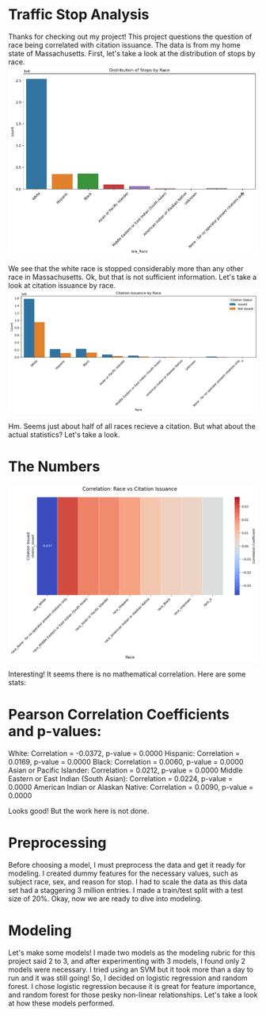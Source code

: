 # Traffic Stop Analysis
Thanks for checking out my project! This project questions the question of race being correlated with citation issuance. The data is from my home state of Massachusetts. First, let's take a look at the distribution of stops by race. 
![Traffic Stop Analysis](images/download.png)

We see that the white race is stopped considerably more than any other race in Massachusetts. Ok, but that is not sufficient information. Let's take a look at citation issuance by race. 
![Traffic Stop Analysis](images/download-1.png)

Hm. Seems just about half of all races recieve a citation. But what about the actual statistics? Let's take a look.
# The Numbers
![Traffic Stop Analysis](images/download-2.png)

Interesting! It seems there is no mathematical correlation. Here are some stats: 
# Pearson Correlation Coefficients and p-values:
White: Correlation = -0.0372, p-value = 0.0000
Hispanic: Correlation = 0.0169, p-value = 0.0000
Black: Correlation = 0.0060, p-value = 0.0000
Asian or Pacific Islander: Correlation = 0.0212, p-value = 0.0000
Middle Eastern or East Indian (South Asian): Correlation = 0.0224, p-value = 0.0000
American Indian or Alaskan Native: Correlation = 0.0090, p-value = 0.0000

Looks good! But the work here is not done. 
# Preprocessing 
Before choosing a model, I must preprocess the data and get it ready for modeling. I created dummy features for the necessary values, such as subject race, sex, and reason for stop. I had to scale the data as this data set had a staggering 3 million entries. I made a train/test split with a test size of 20%. Okay, now we are ready to dive into modeling.
# Modeling 
Let's make some models! I made two models as the modeling rubric for this project said 2 to 3, and after experimenting with 3 models, I found only 2 models were necessary. I tried using an SVM but it took more than a day to run and it was still going! So, I decided on logistic regression and random forest. I chose logistic regression because it is great for feature importance, and random forest for those pesky non-linear relationships. Let's take a look at how these models performed. 



